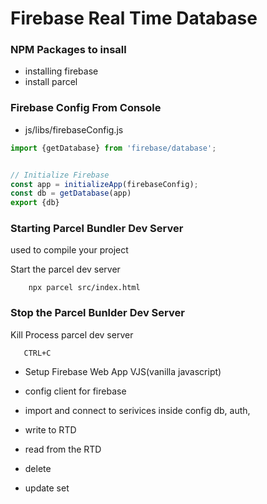 # Firebase Real Time Database

### NPM Packages to insall
- installing firebase
- install parcel

### Firebase Config From Console
- js/libs/firebaseConfig.js
```javascript
import {getDatabase} from 'firebase/database';


// Initialize Firebase
const app = initializeApp(firebaseConfig);
const db = getDatabase(app)
export {db}
```


### Starting Parcel Bundler Dev Server
used to compile your project 

Start the parcel dev server
```npm
    npx parcel src/index.html
```


### Stop the Parcel Bunlder Dev Server
Kill Process parcel dev server
```
   CTRL+C
```


- Setup Firebase Web App VJS(vanilla javascript)
- config client for firebase
- import and connect to serivices inside config db, auth,
- write to RTD
- read from the RTD


- delete
- update set


